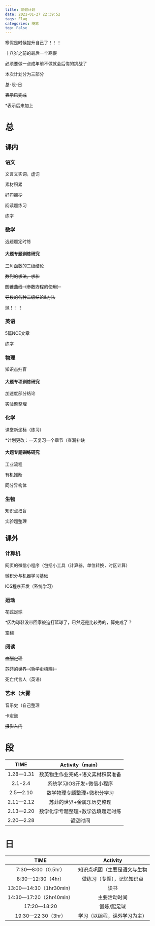 ```yaml
---
title: 寒假计划
date: 2021-01-27 22:39:52
tags: Flag
categories: 随笔
top: False
---
```


寒假是时候提升自己了！！！

十八岁之前的最后一个寒假

必须要做一点成年前不做就会后悔的挑战了

本次计划分为三部分

总-段-日

~~表示已完成~~

*表示后来加上

<!--more-->

# 总

## 课内

### 语文

文言文实词，虚词

素材积累

~~好句摘抄~~

阅读题练习

练字

### 数学

选题题定时练

#### 大题专题~~训练~~研究

~~三角函数的二级结论~~

~~数列的求法，求和~~

~~圆锥曲线（参数方程的使用）~~

~~导数的各种二级结论&方法~~

飒！！！

### 英语

5篇NCE文章

练字

### 物理

知识点扫盲

#### 大题专项~~训练~~研究

加速度部分结论

实验题整理

### 化学

课堂新坐标（练习）

*计划更改：一天复习一个章节（查漏补缺

#### 大题专题~~训练~~研究

工业流程

有机推断

同分异构体

### 生物

知识点扫盲

实验题整理

## 课外

### 计算机

网页的微信小程序（包括小工具（计算器，单位转换，时区计算）

微积分与机器学习基础

IOS程序开发（系统学习）

### 运动

~~花式足球~~

*因为球鞋没带回家被迫打篮球了，已然还是比较秀的，算完成了？

空翻

### 阅读

~~血酬定理~~

~~苏菲的世界（哲学史梳理）~~

死亡代言人（英语）

### 艺术（大雾

音乐史（自己整理

卡宏鼓

~~摄影入门~~

# 段

|   TIME    |         Activity（main）          |
| :-------: | :-------------------------------: |
| 1.28—1.31 | 数英物生作业完成+语文素材积累准备 |
|  2.1-2.4  |    系统学习IOS开发+微信小程序     |
| 2.5—2.10  |    数学物理专题整理+微积分学习    |
| 2.11—2.12 |     苏菲的世界+金属乐历史整理     |
| 2.13—2.20 | 数学化学专题整理+数学选填题定时练 |
| 2.20—2.28 |             留空时间              |

# 日

|          TIME           |           Activity           |
| :---------------------: | :--------------------------: |
|   7:30—8:00（0.5hr）    | 知识点巩固（主要是语文与生物 |
|    8:30—12:30（4hr）    |  做练习（专题），记忆知识点  |
| 13:00—14:30（1hr30min） |             读书             |
| 14:30—17:20（2hr40min） |         主要活动时间         |
|       17:20—18:20       |         锻炼/踢足球          |
|   19:30—22:30（3hr）    | 学习（以编程，课外学习为主） |
